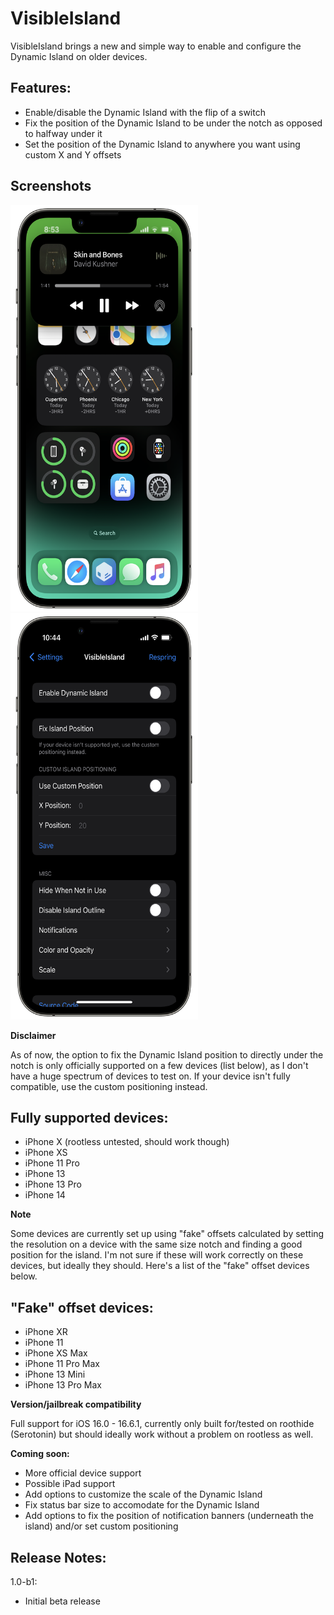 # VisibleIsland
VisibleIsland brings a new and simple way to enable and configure the Dynamic Island on older devices.

## Features:
- Enable/disable the Dynamic Island with the flip of a switch
- Fix the position of the Dynamic Island to be under the notch as opposed to halfway under it
- Set the position of the Dynamic Island to anywhere you want using custom X and Y offsets

## Screenshots

<img src="/Images/sc1.png" width="300" height="650"/> <img src="/Images/sc2.png" width="300" height="650"/>

**Disclaimer**

As of now, the option to fix the Dynamic Island position to directly under the notch is only officially supported on a few devices (list below), as I don't have a huge spectrum of devices to test on. If your device isn't fully compatible, use the custom positioning instead.
 

## Fully supported devices:
- iPhone X (rootless untested, should work though)
- iPhone XS
- iPhone 11 Pro
- iPhone 13
- iPhone 13 Pro
- iPhone 14
  
  
**Note**

Some devices are currently set up using "fake" offsets calculated by setting the resolution on a device with the same size notch and finding a good position for the island. I'm not sure if these will work correctly on these devices, but ideally they should. Here's a list of the "fake" offset devices below.
  
  
## "Fake" offset devices:
- iPhone XR
- iPhone 11
- iPhone XS Max
- iPhone 11 Pro Max
- iPhone 13 Mini
- iPhone 13 Pro Max
 
 
**Version/jailbreak compatibility**

Full support for iOS 16.0 - 16.6.1, currently only built for/tested on roothide (Serotonin) but should ideally work without a problem on rootless as well.
 
 
**Coming soon:**
- More official device support
- Possible iPad support
- Add options to customize the scale of the Dynamic Island
- Fix status bar size to accomodate for the Dynamic Island
- Add options to fix the position of notification banners (underneath the island) and/or set custom positioning

## Release Notes:

1.0-b1:
- Initial beta release
